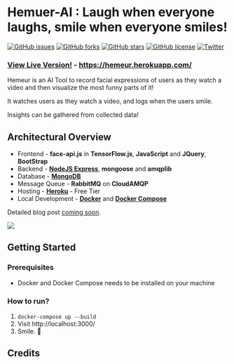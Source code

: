 # Hemuer-AI : Laugh when everyone laughs, smile when everyone smiles!
[![GitHub issues](https://img.shields.io/github/issues/CT83/Hemuer-AI-Expression-Detector)](https://github.com/CT83/Hemuer-AI-Expression-Detector/issues)
[![GitHub forks](https://img.shields.io/github/forks/CT83/Hemuer-AI-Expression-Detector)](https://github.com/CT83/Hemuer-AI-Expression-Detector/network)
[![GitHub stars](https://img.shields.io/github/stars/CT83/Hemuer-AI-Expression-Detector)](https://github.com/CT83/Hemuer-AI-Expression-Detector/stargazers)
[![GitHub license](https://img.shields.io/github/license/CT83/Hemuer-AI-Expression-Detector)](https://github.com/CT83/Hemuer-AI-Expression-Detector/blob/master/LICENSE)
[![Twitter](https://img.shields.io/twitter/url?url=https%3A%2F%2Fgithub.com%2FCT83%2FHemuer-AI-Expression-Detector%2Fstyle=social)](https://twitter.com/intent/tweet?text=Check%20out%20https://github.com/CT83/Hemuer-AI-Expression-Detector%20by%20@_Rohan_Sawant_ )

### [View Live Version!](https://hemeur.herokuapp.com/) - https://hemeur.herokuapp.com/



Hemeur is an AI Tool to record facial expressions of users as they watch a video and then visualize the most funny parts of it!

It watches users as they watch a video, and logs when the users smile. 

Insights can be gathered from collected data!

## Architectural Overview

- Frontend - **face-api.js** in **TensorFlow.js**, **JavaScript** and **JQuery**, **BootStrap**
- Backend - **[NodeJS Express](https://expressjs.com/)**, **mongoose** and **amqplib** 
- Database - **[MongoDB](https://www.mongodb.com/)**
- Message Queue - **RabbitMQ** on **CloudAMQP**
- Hosting - **[Heroku](https://www.heroku.com/)** - Free Tier
- Local Development - **[Docker](https://www.docker.com/)** and **[Docker Compose](https://docs.docker.com/compose/)**

Detailed blog post [coming soon](https://dev.to/rohansawant).

![](https://github.com/CT83/Hemuer-AI-Expression-Detector/blob/master/public/images/hemuer-arch-white.png?raw=true)



## Getting Started

### Prerequisites

* Docker and Docker Compose needs to be installed on your machine

### How to run?

1. `docker-compose up --build`
2. Visit http://localhost:3000/
3. Smile. 🙂



## Credits

